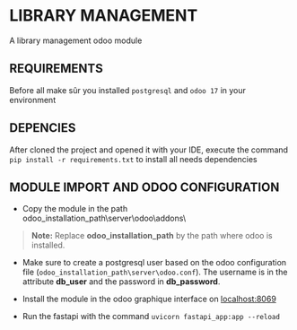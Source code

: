 
# LIBRARY MANAGEMENT    
A library management odoo module    
    

REQUIREMENTS
 ------------- 
 Before all make sûr you installed `postgresql` and `odoo 17` in your environment    
    
DEPENCIES 
------- 
After cloned the project and opened it with your IDE, execute the command `pip install -r requirements.txt` to install all needs dependencies    
    
MODULE IMPORT AND ODOO CONFIGURATION 
-------------------- 
- Copy the module in the path odoo_installation_path\server\odoo\addons\    
    
> **Note:** Replace **odoo_installation_path** by the path where odoo is installed.    
  
- Make sure to create a postgresql user based on the odoo configuration file (`odoo_installation_path\server\odoo.conf`). The username is in the attribute **db_user** and the password in **db_password**.   
 
- Install the module in the odoo graphique interface on [localhost:8069](http:\\localhost:8069)  
  
- Run the fastapi with the command `uvicorn fastapi_app:app --reload`